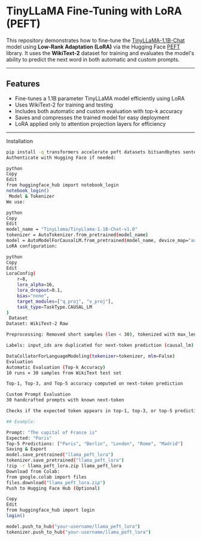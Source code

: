 #  TinyLLaMA Fine-Tuning with LoRA (PEFT)

This repository demonstrates how to fine-tune the [TinyLLaMA-1.1B-Chat](https://huggingface.co/TinyLlama/TinyLlama-1.1B-Chat-v1.0) model using **Low-Rank Adaptation (LoRA)** via the Hugging Face [PEFT](https://github.com/huggingface/peft) library. It uses the **WikiText-2** dataset for training and evaluates the model's ability to predict the next word in both automatic and custom prompts.

---

##  Features

-  Fine-tunes a 1.1B parameter TinyLLaMA model efficiently using LoRA
-  Uses WikiText-2 for training and testing
-  Includes both automatic and custom evaluation with top-k accuracy
-  Saves and compresses the trained model for easy deployment
-  LoRA applied only to attention projection layers for efficiency

---

Installation

```bash
pip install -q transformers accelerate peft datasets bitsandbytes sentencepiece
Authenticate with Hugging Face if needed:

python
Copy
Edit
from huggingface_hub import notebook_login
notebook_login()
 Model & Tokenizer
We use:

python
Copy
Edit
model_name = "TinyLlama/TinyLlama-1.1B-Chat-v1.0"
tokenizer = AutoTokenizer.from_pretrained(model_name)
model = AutoModelForCausalLM.from_pretrained(model_name, device_map="auto", torch_dtype="auto")
LoRA configuration:

python
Copy
Edit
LoraConfig(
    r=8,
    lora_alpha=16,
    lora_dropout=0.1,
    bias="none",
    target_modules=["q_proj", "v_proj"],
    task_type=TaskType.CAUSAL_LM
)
 Dataset
Dataset: WikiText-2 Raw

Preprocessing: Removed short samples (len < 30), tokenized with max_length=128

Labels: input_ids are duplicated for next-token prediction (causal_lm)

DataCollatorForLanguageModeling(tokenizer=tokenizer, mlm=False)
Evaluation
Automatic Evaluation (Top-k Accuracy)
10 runs × 30 samples from WikiText test set

Top-1, Top-3, and Top-5 accuracy computed on next-token prediction

Custom Prompt Evaluation
30 handcrafted prompts with known next-token

Checks if the expected token appears in top-1, top-3, or top-5 predictions

## Example:

Prompt: "The capital of France is"
Expected: "Paris"
Top-5 Predictions: ["Paris", "Berlin", "London", "Rome", "Madrid"]
Saving & Export
model.save_pretrained("llama_peft_lora")
tokenizer.save_pretrained("llama_peft_lora")
!zip -r llama_peft_lora.zip llama_peft_lora
Download from Colab:
from google.colab import files
files.download("llama_peft_lora.zip")
Push to Hugging Face Hub (Optional)

Copy
Edit
from huggingface_hub import login
login()

model.push_to_hub("your-username/llama_peft_lora")
tokenizer.push_to_hub("your-username/llama_peft_lora")
